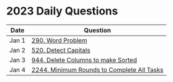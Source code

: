 # 2023 Daily Questions

| Date  | Question |
| ----- | -------- | 
| Jan 1 | [290. Word Problem](https://leetcode.com/problems/word-pattern/) |
| Jan 2 | [520. Detect Capitals](https://leetcode.com/problems/detect-capital/description/) |
| Jan 3 | [944. Delete Columns to make Sorted](https://leetcode.com/problems/delete-columns-to-make-sorted/description/) | 
| Jan 4 | [2244. Minimum Rounds to Complete All Tasks](https://leetcode.com/problems/minimum-rounds-to-complete-all-tasks/description/) |